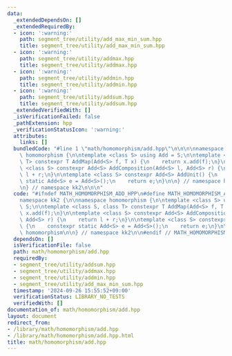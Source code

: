 ```yaml
---
data:
  _extendedDependsOn: []
  _extendedRequiredBy:
  - icon: ':warning:'
    path: segment_tree/utility/add_max_min_sum.hpp
    title: segment_tree/utility/add_max_min_sum.hpp
  - icon: ':warning:'
    path: segment_tree/utility/addmax.hpp
    title: segment_tree/utility/addmax.hpp
  - icon: ':warning:'
    path: segment_tree/utility/addmin.hpp
    title: segment_tree/utility/addmin.hpp
  - icon: ':warning:'
    path: segment_tree/utility/addsum.hpp
    title: segment_tree/utility/addsum.hpp
  _extendedVerifiedWith: []
  _isVerificationFailed: false
  _pathExtension: hpp
  _verificationStatusIcon: ':warning:'
  attributes:
    links: []
  bundledCode: "#line 1 \"math/homomorphism/add.hpp\"\n\n\n\nnamespace kk2 {\n\nnamespace\
    \ homomorphism {\n\ntemplate <class S> using Add = S;\n\ntemplate <class S, class\
    \ T> constexpr T AddMap(Add<S> f, T x) {\n    return x.add(f);\n}\n\ntemplate\
    \ <class S> constexpr Add<S> AddComposition(Add<S> l, Add<S> r) {\n    return\
    \ l + r;\n}\n\ntemplate <class S> constexpr Add<S> AddUnit() {\n    constexpr\
    \ static Add<S> e = Add<S>();\n    return e;\n}\n\n} // namespace homomorphism\n\
    \n} // namespace kk2\n\n\n"
  code: "#ifndef MATH_HOMOMORPHISM_ADD_HPP\n#define MATH_HOMOMORPHISM_ADD_HPP 1\n\n\
    namespace kk2 {\n\nnamespace homomorphism {\n\ntemplate <class S> using Add =\
    \ S;\n\ntemplate <class S, class T> constexpr T AddMap(Add<S> f, T x) {\n    return\
    \ x.add(f);\n}\n\ntemplate <class S> constexpr Add<S> AddComposition(Add<S> l,\
    \ Add<S> r) {\n    return l + r;\n}\n\ntemplate <class S> constexpr Add<S> AddUnit()\
    \ {\n    constexpr static Add<S> e = Add<S>();\n    return e;\n}\n\n} // namespace\
    \ homomorphism\n\n} // namespace kk2\n\n#endif // MATH_HOMOMORPHISM_ADD_HPP\n"
  dependsOn: []
  isVerificationFile: false
  path: math/homomorphism/add.hpp
  requiredBy:
  - segment_tree/utility/addsum.hpp
  - segment_tree/utility/addmax.hpp
  - segment_tree/utility/addmin.hpp
  - segment_tree/utility/add_max_min_sum.hpp
  timestamp: '2024-09-26 15:55:52+09:00'
  verificationStatus: LIBRARY_NO_TESTS
  verifiedWith: []
documentation_of: math/homomorphism/add.hpp
layout: document
redirect_from:
- /library/math/homomorphism/add.hpp
- /library/math/homomorphism/add.hpp.html
title: math/homomorphism/add.hpp
---
```

